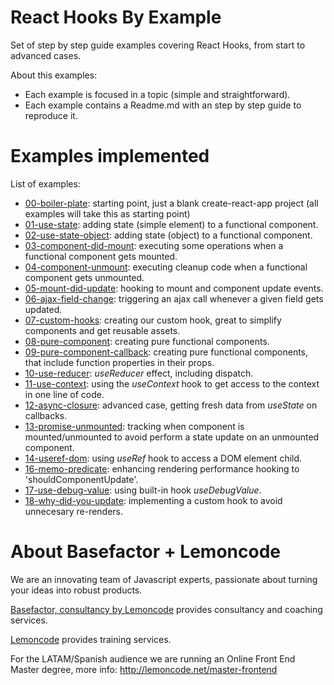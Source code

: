 # React Hooks By Example

Set of step by step guide examples covering React Hooks, from start to advanced cases.

About this examples:

- Each example is focused in a topic (simple and straightforward).
- Each example contains a Readme.md with an step by step guide to reproduce it.

# Examples implemented

List of examples:

- [00-boiler-plate](https://github.com/Lemoncode/react-hooks-by-example/tree/master/00-boilerplate): starting point, just a blank create-react-app project (all examples will take
  this as starting point)
- [01-use-state](https://github.com/Lemoncode/react-hooks-by-example/tree/master/01-use-state): adding state (simple element) to a functional component.
- [02-use-state-object](https://github.com/Lemoncode/react-hooks-by-example/tree/master/02-use-state-object): adding state (object) to a functional component.
- [03-component-did-mount](https://github.com/Lemoncode/react-hooks-by-example/tree/master/03-component-did-onload): executing some operations when a functional component gets mounted.
- [04-component-unmount](https://github.com/Lemoncode/react-hooks-by-example/tree/master/04-component_unmount): executing cleanup code when a functional component gets unmounted.
- [05-mount-did-update](https://github.com/Lemoncode/react-hooks-by-example/tree/master/05-mount-did-update): hooking to mount and component update events.
- [06-ajax-field-change](https://github.com/Lemoncode/react-hooks-by-example/tree/master/06-ajax-field-change): triggering an ajax call whenever a given field gets updated.
- [07-custom-hooks](https://github.com/Lemoncode/react-hooks-by-example/tree/master/07-custom-hook): creating our custom hook, great to simplify components and get reusable assets.
- [08-pure-component](https://github.com/Lemoncode/react-hooks-by-example/tree/master/08-pure-component): creating pure functional components.
- [09-pure-component-callback](https://github.com/Lemoncode/react-hooks-by-example/tree/master/09-pure-component-callback): creating pure functional components, that include function properties
  in their props.
- [10-use-reducer](https://github.com/Lemoncode/react-hooks-by-example/tree/master/10-use-reducer): _useReducer_ effect, including dispatch.
- [11-use-context](https://github.com/Lemoncode/react-hooks-by-example/tree/master/11-use-context): using the _useContext_ hook to get access to the context in one line of code.
- [12-async-closure](https://github.com/Lemoncode/react-hooks-by-example/tree/master/12-async-closure): advanced case, getting fresh data from _useState_ on callbacks.
- [13-promise-unmounted](https://github.com/Lemoncode/react-hooks-by-example/tree/master/13-promise-unmounted): tracking when component is mounted/unmounted to avoid perform a state update on an unmounted component.
- [14-useref-dom](https://github.com/Lemoncode/react-hooks-by-example/tree/master/14-useref-dom): using _useRef_ hook to access a DOM element child.
- [16-memo-predicate](https://github.com/Lemoncode/react-hooks-by-example/tree/master/15-memo-predicate): enhancing rendering performance hooking to 'shouldComponentUpdate'.
- [17-use-debug-value](https://github.com/Lemoncode/react-hooks-by-example/tree/master/16-use-debug-value): using built-in hook _useDebugValue_.
- [18-why-did-you-update](https://github.com/Lemoncode/react-hooks-by-example/tree/master/17-why-did-you-update): implementing a custom hook to avoid unnecesary re-renders.

# About Basefactor + Lemoncode

We are an innovating team of Javascript experts, passionate about turning your ideas into robust products.

[Basefactor, consultancy by Lemoncode](http://www.basefactor.com) provides consultancy and coaching services.

[Lemoncode](http://lemoncode.net/services/en/#en-home) provides training services.

For the LATAM/Spanish audience we are running an Online Front End Master degree, more info: http://lemoncode.net/master-frontend
